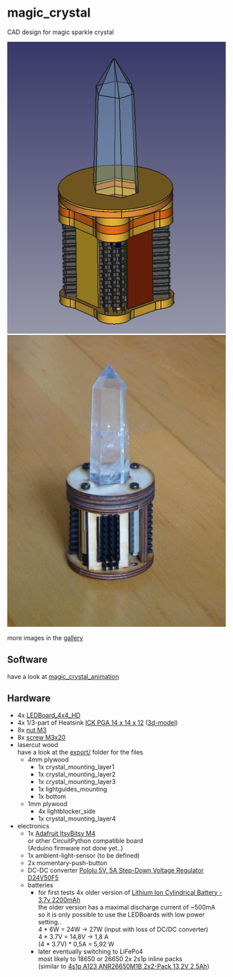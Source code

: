 <!--lint disable list-item-indent-->
<!--lint disable list-item-bullet-indent-->

# magic_crystal
CAD design for magic sparkle crystal

![magic crystal](export/magic_crystal_3d.png)
![first fit-test](pictures/P1700545_small.jpg)

more images in the [gallery](gallery.md)

## Software
have a look at [magic_crystal_animation](https://github.com/s-light/magic_crystal_animation)

## Hardware
- 4x [LEDBoard_4x4_HD](https://github.com/s-light/LEDBoard_4x4_HD)
- 4x 1/3-part of Heatsink [ICK PGA 14 x 14 x 12](https://www.fischerelektronik.de/web_fischer/de_DE/K%C3%BChlk%C3%B6rper/B01/K%C3%BChlk%C3%B6rper%20f%C3%BCr%20PGA/PR/ICKPGA14x14x12_/parameters/index.xhtml/) ([3d-model](https://github.com/s-light/LEDBoard_4x4_16bit/tree/master/parts/mechanical))
- 8x [nut M3](https://www.wegertseder.com/ArticleDetails.aspx?ANR=4445-100)
- 8x [screw M3x20](https://www.wegertseder.com/ArticleDetails.aspx?AKNUM=2588&Diameter=3)
- lasercut wood  
    have a look at the [export/](export/) folder for the files
    - 4mm plywood
        - 1x crystal_mounting_layer1
        - 1x crystal_mounting_layer2
        - 1x crystal_mounting_layer3
        - 1x lightguides_mounting
        - 1x bottom
    - 1mm plywood
        - 4x lightblocker_side
        - 1x crystal_mounting_layer4
- electronics
    - 1x [Adafruit ItsyBitsy M4](https://learn.adafruit.com/introducing-adafruit-itsybitsy-m4)  
    or other CircuitPython compatible board  
    (Arduino firmware not done yet..)
    - 1x ambient-light-sensor (to be defined)
    - 2x momentary-push-button
    - DC-DC converter [Pololu 5V, 5A Step-Down Voltage Regulator D24V50F5](https://www.pololu.com/product/2851)
    - batteries
        - for first tests 4x older version of [Lithium Ion Cylindrical Battery - 3.7v 2200mAh](https://www.exp-tech.de/en/accessories/batteries/lipo/7391/lithium-ion-cylindrical-battery-3.7v-2200mah?c=1191)  
        the older version has a maximal discharge current of ~500mA  
        so it is only possible to use the LEDBoards with low power setting..  
        4 \* 6W = 24W → 27W (input with loss of DC/DC converter)  
        4 \* 3.7V = 14,8V → 1,8 A  
        (4 \* 3.7V) \* 0,5A = 5,92 W  
        - later eventually switching to LiFePo4  
        most likely to 18650 or 26650 2x 2s1p inline packs  
        (similar to [4s1p A123 ANR26650M1B 2x2-Pack 13,2V 2,5Ah](https://www.asn-shop.de/4s1p-A123-ANR26650M1B-2x2-Pack-132V-25Ah))
